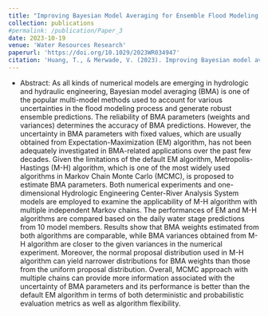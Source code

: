 ```yaml
---
title: "Improving Bayesian Model Averaging for Ensemble Flood Modeling Using Multiple Markov Chains Monte Carlo Sampling"
collection: publications
#permalink: /publication/Paper_3
date: 2023-10-19
venue: 'Water Resources Research'
paperurl: 'https://doi.org/10.1029/2023WR034947'
citation: 'Huang, T., & Merwade, V. (2023). Improving Bayesian model averaging for ensemble flood modeling using multiple Markov chains Monte Carlo sampling. Water Resources Research, 59(10), e2023WR034947.'
---
```

* Abstract: As all kinds of numerical models are emerging in hydrologic and hydraulic engineering, Bayesian model averaging (BMA) is one of the popular multi-model methods used to account for various uncertainties in the flood modeling process and generate robust ensemble predictions. The reliability of BMA parameters (weights and variances) determines the accuracy of BMA predictions. However, the uncertainty in BMA parameters with fixed values, which are usually obtained from Expectation-Maximization (EM) algorithm, has not been adequately investigated in BMA-related applications over the past few decades. Given the limitations of the default EM algorithm, Metropolis-Hastings (M-H) algorithm, which is one of the most widely used algorithms in Markov Chain Monte Carlo (MCMC), is proposed to estimate BMA parameters. Both numerical experiments and one-dimensional Hydrologic Engineering Center-River Analysis System models are employed to examine the applicability of M-H algorithm with multiple independent Markov chains. The performances of EM and M-H algorithms are compared based on the daily water stage predictions from 10 model members. Results show that BMA weights estimated from both algorithms are comparable, while BMA variances obtained from M-H algorithm are closer to the given variances in the numerical experiment. Moreover, the normal proposal distribution used in M-H algorithm can yield narrower distributions for BMA weights than those from the uniform proposal distribution. Overall, MCMC approach with multiple chains can provide more information associated with the uncertainty of BMA parameters and its performance is better than the default EM algorithm in terms of both deterministic and probabilistic evaluation metrics as well as algorithm flexibility.
